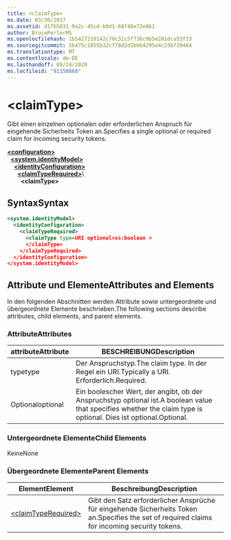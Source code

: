 ```yaml
---
title: <claimType>
ms.date: 03/30/2017
ms.assetid: d17b5831-9a2c-45c4-b0d1-68f48e72e861
author: BrucePerlerMS
ms.openlocfilehash: 1b5427210142c70c31c5f736c9b5e281dca53f33
ms.sourcegitcommit: 5b475c1855b32cf78d2d1bbb4295e4c236f39464
ms.translationtype: MT
ms.contentlocale: de-DE
ms.lasthandoff: 09/24/2020
ms.locfileid: "91150868"
---
```

# \<claimType>

<span data-ttu-id="54d89-101">Gibt einen einzelnen optionalen oder erforderlichen Anspruch für eingehende Sicherheits Token an.</span><span class="sxs-lookup"><span data-stu-id="54d89-101">Specifies a single optional or required claim for incoming security tokens.</span></span>  
  
[**\<configuration>**](../configuration-element.md)\
&nbsp;&nbsp;[**\<system.identityModel>**](system-identitymodel.md)\
&nbsp;&nbsp;&nbsp;&nbsp;[**\<identityConfiguration>**](identityconfiguration.md)\
&nbsp;&nbsp;&nbsp;&nbsp;&nbsp;&nbsp;[**\<claimTypeRequired>**](claimtyperequired.md)\  
&nbsp;&nbsp;&nbsp;&nbsp;&nbsp;&nbsp;&nbsp;&nbsp;**\<claimType>**  
  
## <a name="syntax"></a><span data-ttu-id="54d89-102">Syntax</span><span class="sxs-lookup"><span data-stu-id="54d89-102">Syntax</span></span>  
  
```xml  
<system.identityModel>  
  <identityConfiguration>  
    <claimTypeRequired>  
      <claimType type=URI optional=xs:boolean >  
      </claimType>  
    </claimTypeRequired>  
  </identityConfiguration>  
</system.identityModel>  
```  
  
## <a name="attributes-and-elements"></a><span data-ttu-id="54d89-103">Attribute und Elemente</span><span class="sxs-lookup"><span data-stu-id="54d89-103">Attributes and Elements</span></span>  

 <span data-ttu-id="54d89-104">In den folgenden Abschnitten werden Attribute sowie untergeordnete und übergeordnete Elemente beschrieben.</span><span class="sxs-lookup"><span data-stu-id="54d89-104">The following sections describe attributes, child elements, and parent elements.</span></span>  
  
### <a name="attributes"></a><span data-ttu-id="54d89-105">Attribute</span><span class="sxs-lookup"><span data-stu-id="54d89-105">Attributes</span></span>  
  
|<span data-ttu-id="54d89-106">attribute</span><span class="sxs-lookup"><span data-stu-id="54d89-106">Attribute</span></span>|<span data-ttu-id="54d89-107">BESCHREIBUNG</span><span class="sxs-lookup"><span data-stu-id="54d89-107">Description</span></span>|  
|---------------|-----------------|  
|<span data-ttu-id="54d89-108">type</span><span class="sxs-lookup"><span data-stu-id="54d89-108">type</span></span>|<span data-ttu-id="54d89-109">Der Anspruchstyp.</span><span class="sxs-lookup"><span data-stu-id="54d89-109">The claim type.</span></span> <span data-ttu-id="54d89-110">In der Regel ein URI.</span><span class="sxs-lookup"><span data-stu-id="54d89-110">Typically a URI.</span></span> <span data-ttu-id="54d89-111">Erforderlich.</span><span class="sxs-lookup"><span data-stu-id="54d89-111">Required.</span></span>|  
|<span data-ttu-id="54d89-112">Optional</span><span class="sxs-lookup"><span data-stu-id="54d89-112">optional</span></span>|<span data-ttu-id="54d89-113">Ein boolescher Wert, der angibt, ob der Anspruchstyp optional ist.</span><span class="sxs-lookup"><span data-stu-id="54d89-113">A boolean value that specifies whether the claim type is optional.</span></span> <span data-ttu-id="54d89-114">Dies ist optional.</span><span class="sxs-lookup"><span data-stu-id="54d89-114">Optional.</span></span>|  
  
### <a name="child-elements"></a><span data-ttu-id="54d89-115">Untergeordnete Elemente</span><span class="sxs-lookup"><span data-stu-id="54d89-115">Child Elements</span></span>  

 <span data-ttu-id="54d89-116">Keine</span><span class="sxs-lookup"><span data-stu-id="54d89-116">None</span></span>  
  
### <a name="parent-elements"></a><span data-ttu-id="54d89-117">Übergeordnete Elemente</span><span class="sxs-lookup"><span data-stu-id="54d89-117">Parent Elements</span></span>  
  
|<span data-ttu-id="54d89-118">Element</span><span class="sxs-lookup"><span data-stu-id="54d89-118">Element</span></span>|<span data-ttu-id="54d89-119">Beschreibung</span><span class="sxs-lookup"><span data-stu-id="54d89-119">Description</span></span>|  
|-------------|-----------------|  
|[\<claimTypeRequired>](claimtyperequired.md)|<span data-ttu-id="54d89-120">Gibt den Satz erforderlicher Ansprüche für eingehende Sicherheits Token an.</span><span class="sxs-lookup"><span data-stu-id="54d89-120">Specifies the set of required claims for incoming security tokens.</span></span>|
